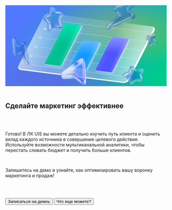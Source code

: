 <img src="MarketingImage.png" no_margin="true" />

<br>
<br>

## Сделайте маркетинг эффективнее

<br>
<br>

Готово! В ЛК UIS вы можете детально изучить путь клиента и оценить вклад каждого источника в совершение целевого действия. Используйте возможности мультиканальной аналитики, чтобы перестать сливать бюджет и получить больше клиентов.

<br>

Запишитесь на демо и узнайте, как оптимизировать вашу воронку маркетинга и продаж!

<br>
<br>

<button b_href="https://www.uiscom.ru/promo/demo/" b_type="fill" b_theme="primary">Записаться на демоь</button>
<button b_href="https://go.comagic.ru/demo-onboarding" b_type="outline" b_theme="secondary">Что еще можете?</button>